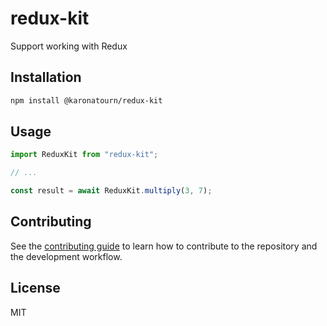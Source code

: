 # redux-kit

Support working with Redux

## Installation

```sh
npm install @karonatourn/redux-kit
```

## Usage

```js
import ReduxKit from "redux-kit";

// ...

const result = await ReduxKit.multiply(3, 7);
```

## Contributing

See the [contributing guide](CONTRIBUTING.md) to learn how to contribute to the repository and the development workflow.

## License

MIT
